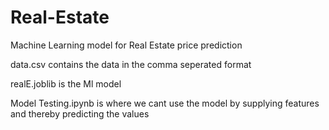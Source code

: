 # Real-Estate
Machine Learning model for Real Estate price prediction

data.csv contains the data in the comma seperated format

realE.joblib is the Ml model

Model Testing.ipynb is where we cant use the model by supplying features and thereby predicting the values

